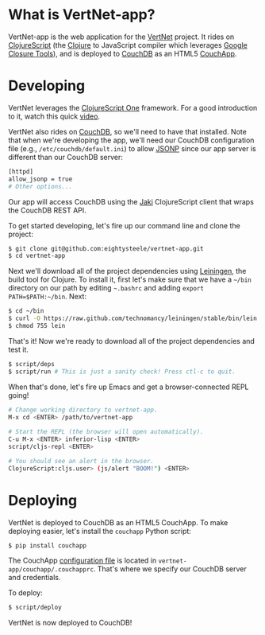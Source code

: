 # What is VertNet-app?

VertNet-app is the web application for the [VertNet](http://vertnet.org) project. It rides on [ClojureScript](https://github.com/clojure/clojurescript) (the [Clojure](http://clojure.org/) to JavaScript compiler which leverages [Google Closure Tools](http://code.google.com/closure)), and is deployed to [CouchDB](couchdb.apache.org) as an HTML5 [CouchApp](http://couchapp.org). 

# Developing

VertNet leverages the [ClojureScript One](http://clojurescriptone.com) framework. For a good introduction to it, watch this quick [video](http://vimeo.com/35153207). 

VertNet also rides on [CouchDB](couchdb.apache.org), so we'll need to have that installed. Note that when we're developing the app, we'll need our CouchDB configuration file (e.g., `/etc/couchdb/default.ini`) to allow [JSONP](http://en.wikipedia.org/wiki/JSONP) since our app server is different than our CouchDB server:

```bash
[httpd]
allow_jsonp = true
# Other options...
```

Our app will access CouchDB using the [Jaki](https://github.com/pandeiro/jaki/blob/master/src/jaki/couch.cljs) ClojureScript client that wraps the CouchDB REST API.

To get started developing, let's fire up our command line and clone the project:

```bash
$ git clone git@github.com:eightysteele/vertnet-app.git
$ cd vertnet-app
```

Next we'll download all of the project dependencies using [Leiningen](https://github.com/technomancy/leiningen), the build tool for Clojure. To install it, first let's  make sure that we have a `~/bin` directory on our path by editing `~.bashrc` and adding `export PATH=$PATH:~/bin`. Next:

```bash
$ cd ~/bin 
$ curl -O https://raw.github.com/technomancy/leiningen/stable/bin/lein
$ chmod 755 lein
```

That's it! Now we're ready to download all of the project dependencies and test it.

```bash
$ script/deps
$ script/run # This is just a sanity check! Press ctl-c to quit.
```

When that's done, let's fire up Emacs and get a browser-connected REPL going!

```bash
# Change working directory to vertnet-app.
M-x cd <ENTER> /path/to/vertnet-app
 
# Start the REPL (the browser will open automatically).
C-u M-x <ENTER> inferior-lisp <ENTER>
script/cljs-repl <ENTER>

# You should see an alert in the browser.
ClojureScript:cljs.user> (js/alert "BOOM!") <ENTER> 
```

# Deploying

VertNet is deployed to CouchDB as an HTML5 CouchApp. To make deploying easier, let's install the `couchapp` Python script:

```bash
$ pip install couchapp
```

The CouchApp [configuration file](http://couchapp.org/page/couchapp-config) is located in `vertnet-app/couchapp/.couchapprc`. That's where we specify our CouchDB server and credentials.

To deploy:

```bash
$ script/deploy
```

VertNet is now deployed to CouchDB!

